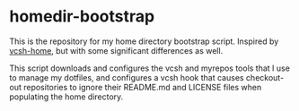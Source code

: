 homedir-bootstrap
=================

This is the repository for my home directory bootstrap script. Inspired by
[vcsh-home](https://github.com/vdemeester/vcsh-home.git), but with some
significant differences as well.

This script downloads and configures the vcsh and myrepos tools that I use to
manage my dotfiles, and configures a vcsh hook that causes checkout-out
repositories to ignore their README.md and LICENSE files when populating the
home directory.

